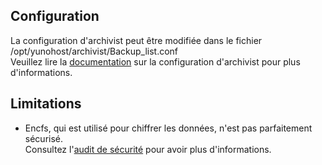 ## Configuration

La configuration d'archivist peut être modifiée dans le fichier /opt/yunohost/archivist/Backup_list.conf  
Veuillez lire la [documentation](https://github.com/maniackcrudelis/archivist/blob/master/Configuration_fr.md) sur la configuration d'archivist pour plus d'informations.

## Limitations

* Encfs, qui est utilisé pour chiffrer les données, n'est pas parfaitement sécurisé.  
Consultez l'[audit de sécurité](https://defuse.ca/audits/encfs.htm) pour avoir plus d'informations.

